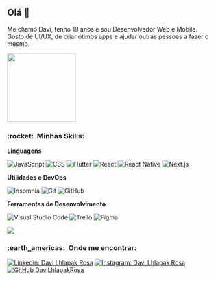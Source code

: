 

<h2>Olá 👋</h2>
<p>
Me chamo Davi, tenho 19 anos e sou Desenvolvedor Web e Mobile.<br />
Gosto de UI/UX, de criar ótimos apps e ajudar outras pessoas a fazer o mesmo.
</p>

<img height="160em" src="https://github-readme-stats.vercel.app/api?username=DaviLhlapakRosa&count_private=true&theme=react&show_icons=true" />

<h3> :rocket: &nbsp;Minhas Skills: </h3>

**Linguagens**

  ![JavaScript](https://img.shields.io/badge/-JavaScript-333333?style=for-the-badge&logo=javascript&logoColor=3ABDD8&color=20232A)
  ![CSS](https://img.shields.io/badge/-CSS-333333?style=for-the-badge&logo=CSS3&logoColor=3ABDD8&color=20232A)
  ![Flutter](https://img.shields.io/badge/-Flutter-333333?style=for-the-badge&logo=Flutter&logoColor=3ABDD8&color=20232A)
  ![React](https://img.shields.io/badge/-React-333333?style=for-the-badge&logo=react&logoColor=3ABDD8&color=20232A)
  ![React Native](https://img.shields.io/badge/-React%20Native-333333?style=for-the-badge&logo=react&logoColor=3ABDD8&color=20232A)
  ![Next.js](https://img.shields.io/badge/-Next.js-333333?style=for-the-badge&logo=next.js&logoColor=3ABDD8&color=20232A)

**Utilidades e DevOps**

  ![Insomnia](https://img.shields.io/badge/-Insomnia-333333?style=for-the-badge&logo=insomnia&logoColor=3ABDD8&color=20232A)
  ![Git](https://img.shields.io/badge/-Git-333333?style=for-the-badge&logo=git&logoColor=3ABDD8&color=20232A)
  ![GitHub](https://img.shields.io/badge/-GitHub-333333?style=for-the-badge&logo=github&logoColor=3ABDD8&color=20232A)

**Ferramentas de Desenvolvimento**

  ![Visual Studio Code](https://img.shields.io/badge/-Visual%20Studio%20Code-333333?style=for-the-badge&logo=visual-studio-code&logoColor=3ABDD8&color=20232A)
  ![Trello](https://img.shields.io/badge/-Trello-333333?style=for-the-badge&logo=trello&logoColor=3ABDD8&color=20232A)
  ![Figma](https://img.shields.io/badge/-Figma-333333?style=for-the-badge&logo=figma&logoColor=3ABDD8&color=20232A)

<img src="https://github-readme-stats.vercel.app/api/top-langs/?username=DaviLhlapakRosa&count_private=true&theme=react&show_icons=true&layout=compact" />

<h3> :earth_americas: &nbsp;Onde me encontrar: </h3> 

[![Linkedin: Davi Lhlapak Rosa](https://img.shields.io/badge/-Davi%20Lhlapak%20Rosa-blue?style=flat-square&logo=Linkedin&logoColor=white&link=https%3A%2F%2Fwww.linkedin.com%2Fin%2Fdavilhlapakrosa%2F&color=3ABDD8)](https://www.linkedin.com/in/davilhlapakrosa/)
[![Instagram: Davi Lhlapak Rosa](https://img.shields.io/badge/-Davi%20Lhlapak%20Rosa-blue?style=flat-square&logo=Instagram&logoColor=white&link=https%3A%2F%2Fwww.instagram.com%2Fdavilhlapak%2F&color=20232A)](https://www.instagram.com/davilhlapak/)
[![GitHub DaviLhlapakRosa]( https://img.shields.io/github/followers/DaviLhlapakRosa?label=Seguir&style=social)](https://github.com/DaviLhlapakRosa)
